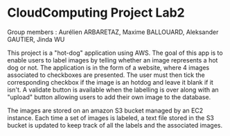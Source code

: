 # CloudComputing Project Lab2
Group members : Aurélien ARBARETAZ, Maxime BALLOUARD, Aleksander GAUTIER, Jinda WU

This project is a "hot-dog" application using AWS. The goal of this app is to enable users to label images by telling whether an image represents a hot dog or not. The application is in the form of a website, where 4 images associated to checkboxes are presented. The user must then tick the corresponding checkbox if the image is an hotdog and leave it blank if it isn't. A validate button is available when the labelling is over along with an "upload" button allowing users to add their own image to the database.

The images are stored on an amazon S3 bucket managed by an EC2 instance. Each time a set of images is labeled, a text file stored in the S3 bucket is updated to keep track of all the labels and the associated images. 
